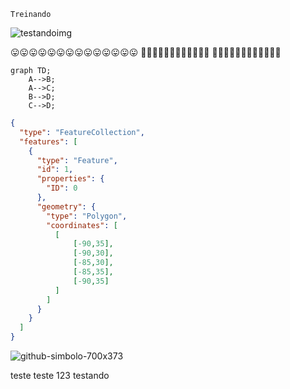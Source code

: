 `Treinando`

![testandoimg](https://www.valuehost.com.br/blog/wp-content/uploads/2015/03/code2.jpg.webp)

😛😛😛😛😛😛😛😛😛😛😛😛😛😛
🥶🥶🥶🥶🥶🥶🥶🥶🥶🥶🥶🥶
🫥🫥🫥🫥🫥🫥🫥🫥🫥🫥🫥🫥

<!-- Isso não deve aparecer-->

```mermaid
graph TD;
    A-->B;
    A-->C;
    B-->D;
    C-->D;
```


```geojson
{
  "type": "FeatureCollection",
  "features": [
    {
      "type": "Feature",
      "id": 1,
      "properties": {
        "ID": 0
      },
      "geometry": {
        "type": "Polygon",
        "coordinates": [
          [
              [-90,35],
              [-90,30],
              [-85,30],
              [-85,35],
              [-90,35]
          ]
        ]
      }
    }
  ]
}
```


![github-simbolo-700x373](https://github.com/ViniciusAlvesGitHub/Readme/assets/132413949/367e79e8-9d2e-40b2-9478-88a04d0d219b)


teste
teste
123
testando
